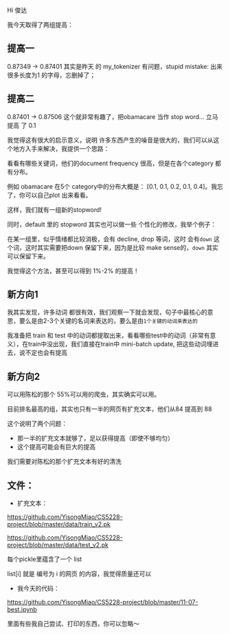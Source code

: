 Hi 俊达



我今天取得了两组提高：



## 提高一

0.87349 -> 0.87401 其实是昨天 的 my_tokenizer 有问题，stupid mistake: 出来很多长度为1 的字母，忘删掉了；



## 提高二

0.87401 -> 0.87506 这个就非常有趣了，把obamacare 当作 stop word… 立马提高 了 0.1

我觉得这有很大的启示意义，说明 许多东西产生的噪音是很大的，我们可以从这个地方入手来解决，我提供一个思路：

看看有哪些关键词，他们的document frequency 很高，但是在各个category 都有分布。

例如 obamacare 在5个 category中的分布大概是： [0.1, 0.1, 0.2, 0.1, 0.4]。我忘了，你可以自己plot 出来看看。



这样，我们就有一组新的stopword!



同时，default 里的 stopword 其实也可以做一些 个性化的修改，我举个例子：

在某一组里，似乎情绪都比较消极，会有 decline, drop 等词，这时 会有`down` 这个词，这时其实需要把down 保留下来，因为是比较 make sense的，`down` 其实可以保留下来。

我觉得这个方法，甚至可以得到 1%-2% 的提高！



## 新方向1

我其实发现，许多动词 都很有效，我们观察一下就会发现，句子中最核心的意思，要么是由2-3个关键的名词来表达的，要么是由`1个关键的动词来表达的`

我准备把 train 和 test 中的动词都提取出来，看看哪些test中的动词（非常有意义），在train中没出现，我们直接在train中 mini-batch update, 把这些动词埋进去，说不定也会有提高



## 新方向2

可以用陈松的那个 55%可以用的爬虫，其实确实可以用。

目前排名最高的组，其实也只有一半的网页有扩充文本，他们从84 提高到 88

这个说明了两个问题：

- 那一半的扩充文本就够了，足以获得提高（即使不够均匀）
- 这个提高可能会有巨大的提高

我们需要对陈松的那个扩充文本有好的清洗



## 文件：

- 扩充文本：

https://github.com/YisongMiao/CS5228-project/blob/master/data/train_v2.pk

https://github.com/YisongMiao/CS5228-project/blob/master/data/test_v2.pk

每个pickle里蕴含了一个 list

list[i] 就是 编号为 i 的网页 的内容，我觉得质量还可以



- 我今天的代码：

https://github.com/YisongMiao/CS5228-project/blob/master/11-07-best.ipynb

里面有些我自己尝试、打印的东西，你可以忽略～